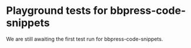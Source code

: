 # Playground tests for bbpress-code-snippets
We are still awaiting the first test run for bbpress-code-snippets.
